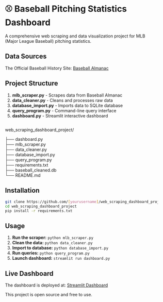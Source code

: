 # ⚾ Baseball Pitching Statistics Dashboard

A comprehensive web scraping and data visualization project for MLB (Major League Baseball) pitching statistics.

## Data Sources
The Official Baseball History Site: [Baseball Almanac](https://www.baseball-almanac.com/pimenu.shtml)

## Project Structure

1. **mlb_scraper.py** - Scrapes data from Baseball Almanac
2. **data_cleaner.py** - Cleans and processes raw data
3. **database_import.py** - Imports data to SQLite database
4. **query_program.py** - Command-line query interface
5. **dashboard.py** - Streamlit interactive dashboard

##
web_scraping_dashboard_project/

├── dashboard.py          
├── mlb_scraper.py       
├── data_cleaner.py       
├── database_import.py    
├── query_program.py     
├── requirements.txt     
├── baseball_cleaned.db    
└── README.md

## Installation

```bash 
git clone https://github.com/[yourusername]/web_scraping_dashboard_project.git
cd web_scraping_dashboard_project
pip install -r requirements.txt
```

## Usage

1. **Run the scraper:** `python mlb_scraper.py`
2. **Clean the data:** `python data_cleaner.py`
4. **Import to database:** `python database_import.py`
5. **Run queries:** `python query_program.py`
6. **Launch dashboard:** `streamlit run dashboard.py`

## Live Dashboard
The dashboard is deployed at: [Streamlit Dashboard](https://webscrapingdashboardproject.streamlit.app/)

This project is open source and free to use.
